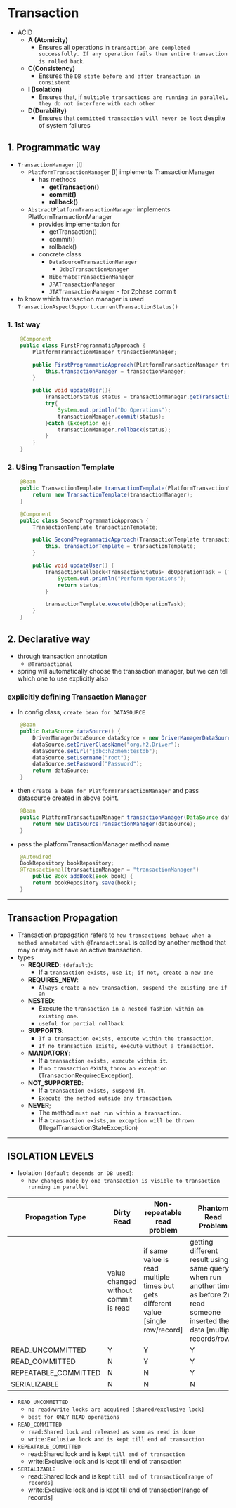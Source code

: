 # Transaction

- ACID
  - **A (Atomicity)**
    - Ensures all operations in `transaction are completed successfully. If any operation fails then entire transaction is rolled back`.
  - **C(Consistency)**
    - Ensures the `DB state before and after transaction in consistent`
  - **I (Isolation)**
    - Ensures that, if `multiple transactions are running in parallel, they do not interfere with each other`
  - **D(Durability)**
    - Ensures that `committed transaction will never be lost` despite of system failures

## 1. Programmatic way

- `TransactionManager` [I]
  - `PlatformTransactionManager` [I] implements TransactionManager
    - has methods
      - **getTransaction()**
      - **commit()**
      - **rollback()**
  - `AbstractPlatformTransactionManager` implements PlatformTransactionManager
    - provides implementation for
      - getTransaction()
      - commit()
      - rollback()
    - concrete class
      - `DataSourceTransactionManager`
        - `JdbcTransactionManager`
      - `HibernateTransactionManager`
      - `JPATransactionManager`
      - `JTATransactionManager` - for 2phase commit
- to know which transaction manager is used
  `TransactionAspectSupport.currentTransactionStatus()`

### 1. 1st way

```java
    @Component
    public class FirstProgrammaticApproach {
        PlatformTransactionManager transactionManager;

        public FirstProgrammaticApproach(PlatformTransactionManager transactionManager) { // PlatformTransactionManager bean is created down
            this.transactionManager = transactionManager;
        }

        public void updateUser(){
            TransactionStatus status = transactionManager.getTransaction( definition: null);
            try{
                System.out.println("Do Operations");
                transactionManager.commit(status);
            }catch (Exception e){
                transactionManager.rollback(status);
            }
        }
    }
```

### 2. USing Transaction Template

```java
    @Bean
    public TransactionTemplate transactionTemplate(PlatformTransactionManager transactionManager){
        return new TransactionTemplate(transactionManager);
    }
```

```java
    @Component
    public class SecondProgrammaticApproach {
        TransactionTemplate transactionTemplate;

        public SecondProgrammaticApproach(TransactionTemplate transactionTemplate) {
            this. transactionTemplate = transactionTemplate;
        }

        public void updateUser() {
            TransactionCallback<TransactionStatus> dbOperationTask = (TransactionStatus status)->{
                System.out.println("Perform Operations");
                return status;
            }

            transactionTemplate.execute(dbOperationTask);
        }
    }
```

## 2. Declarative way

- through transaction annotation
  - `@Transactional`
- spring will automatically choose the transaction manager, but we can tell which one to use explicitly also

### explicitly defining Transaction Manager

- In config class, `create bean for DATASOURCE`

```java
    @Bean
    public DataSource dataSource() {
        DriverManagerDataSource dataSoyrce = new DriverManagerDataSource();
        dataSource.setDriverClassName("org.h2.Driver");
        dataSource.setUrl("jdbc:h2:mem:testdb");
        dataSource.setUsername("root");
        dataSource.setPassword("Password");
        return dataSource;
    }
```

- then `create a bean for PlatformTransactionManager` and pass datasource created in above point.

```java
    @Bean
    public PlatformTransactionManager transactionManager(DataSource dataSource) {
        return new DataSourceTransactionManager(dataSource);
    }
```

- pass the platformTransactionManager method name

```java
    @Autowired
    BookRepository bookRepository;
    @Transactional(transactionManager = "transactionManager")
        public Book addBook(Book book) {
        return bookRepository.save(book);
    }
```

---

## Transaction Propagation

- Transaction propagation refers to `how transactions behave when a method annotated with @Transactional` is called by another method that may or may not have an active transaction.
- types
  - **REQUIRED**: `(default)`:
    - If a `transaction exists, use it; if not, create a new one`
  - **REQUIRES_NEW**:
    - `Always create a new transaction, suspend the existing one if an`
  - **NESTED**:
    - Execute the `transaction in a nested fashion within an existing one`.
    - `useful for partial rollback`
  - **SUPPORTS**:
    - `If a transaction exists, execute within the transaction`.
    - `If no transaction exists, execute without a transaction`.
  - **MANDATORY**:
    - If a `transaction exists, execute within it`.
    - If `no transaction` exists, `throw an exception `(TransactionRequiredException).
  - **NOT_SUPPORTED**:
    - If a `transaction exists, suspend it`.
    - `Execute the method outside any transaction`.
  - **NEVER**;
    - The method `must not run within a transaction`.
    - If a `transaction exists,an exception will be thrown` (IllegalTransactionStateException)

---

## ISOLATION LEVELS

- Isolation `[default depends on DB used]`:
  - `how changes made by one transaction is visible to transaction running in parallel`

| Propagation Type     | Dirty Read                           | Non-repeatable read problem                                                       | Phantom Read Problem                                                                                                                   | Concurrency |
| -------------------- | ------------------------------------ | --------------------------------------------------------------------------------- | -------------------------------------------------------------------------------------------------------------------------------------- | ----------- |
|                      | value changed without commit is read | if same value is read multiple times but gets different value [single row/record] | getting different result using same query when run another time , as before 2nd read someone inserted the data [multiple records/rows] |
| READ_UNCOMMITTED     | Y                                    | Y                                                                                 | Y                                                                                                                                      | High        |
| READ_COMMITTED       | N                                    | Y                                                                                 | Y                                                                                                                                      | little less |
| REPEATABLE_COMMITTED | N                                    | N                                                                                 | Y                                                                                                                                      | little less |
| SERIALIZABLE         | N                                    | N                                                                                 | N                                                                                                                                      | less        |

- `READ_UNCOMMITTED`
  - `no read/write locks are acquired [shared/exclusive lock]`
  - `best for ONLY READ operations`
- `READ_COMMITTED`
  - `read:Shared lock and released as soon as read is done`
  - `write:Exclusive lock and is kept till end of transaction`
- `REPEATABLE_COMMITTED`
  - read:Shared lock and is kept `till end of transaction `
  - write:Exclusive lock and is kept till end of transaction
- `SERIALIZABLE`
  - read:Shared lock and is kept `till end of transaction[range of records]`
  - write:Exclusive lock and is kept till end of transaction[range of records]
